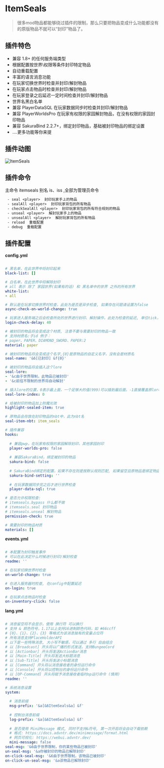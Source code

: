 # ItemSeals

> 很多mod物品都能够绕过插件的限制，那么只要把物品变成什么功能都没有的原版物品不就可以“封印”物品了。

## 插件特色

* 兼容 1.8+ 的任何服务端类型
* 根据配置按世界\权限等条件封印特定物品
* 自动重载配置
* 丰富的语言消息功能
* 在玩家切换世界时检查并封印/解封物品
* 在玩家点击物品时检查并封印/解封物品
* 在玩家登录之后延迟一定时间检查并封印/解封物品
* 世界名黑白名单
* 兼容 PlayerDataSQL 在玩家数据同步时检查并封印/解封物品
* 兼容 PlayerWorldsPro 在玩家有权限的家园解封物品，在没有权限的家园封印物品
* 兼容 SakuraBind 2.2.7+，绑定封印物品，基础被封印物品的绑定设置
* ....更多功能等你来提

## 插件动图

![ItemSeals](https://github.com/Iseason2000/ItemSeals/assets/65019366/89254f23-d9cb-485c-bc98-fc7202967ba1)

## 插件命令

主命令 itemseals 别名 is、iss ,全部为管理员命令

~~~ tex
 - seal <player>  封印玩家手上的物品
 - sealAll <player>  封印玩家背包的所有物品
 - checkSealAll <player>  封印玩家背包的所有符合规则的物品
 - unseal <player>  解封玩家手上的物品
 - unsealAll <player>  解封玩家背包的所有物品
 - reload  重载配置
 - debug  重载配置
~~~

## 插件配置

**config.yml**

~~~ yaml

# 黑名单，在此世界中将封印起来
black-list: []

# 白名单，在此世界中将解除封印
# all 表示 除了 家园世界(如果有的话) 和 黑名单中的世界 之外的所有世界
white-list:
- all

# 默认是在玩家切换世界时检查，此处为是否是异步检查, 如果存在问题请设置为false
async-check-on-world-change: true

# 玩家进入服务端之后会检查所处的世界进行封印、解封操作，此处为检查的延迟, 单位tick，-1不检查
login-check-delay: 40

# 被封印的物品将会变成这个材质, 注意不要与需要封印的物品一致
# 支持材质名:子id 例子：
# paper、PAPER、DIAMOND_SWORD、PAPER:2
material: paper

# 被封印的物品将会变成这个名字,{0}是原物品的自定义名字，没有会是材质名
seal-name: '&6[已封印] &f{0}'

# 被封印的物品将会插入这个lore
seal-lore:
- '&c由于世界限制，此物品已被封印'
- '&c前往不限制的世界将自动解封'

# 插入lore的位置，0表示最上面，一个足够大的值(999)可以插到最后面，-1直接覆盖原lore
seal-lore-index: 0

# 给被封印的物品加上附魔光效
highlight-sealed-item: true

# 原物品会存放在封印物品的nbt中，此为nbt名
seal-item-nbt: item_seals

# 插件兼容
hooks:
  
  # 兼容pwp，在玩家有权限的家园解除封印，其他家园封印
  player-worlds-pro: false
  
  # 兼容SakuraBind，绑定被封印的物品
  sakura-bind: false
  
  # SakuraBind绑定的配置，如果不存在则是按默认规则匹配, 如果留空且原物品是绑定物品可以继承它的配置
  sakura-bind-setting: ''
  
  # 在玩家数据同步完之后才进行世界检查
  player-data-sql: true

# 是否允许权限检查:
# itemseals.bypass 什么都不做
# itemseals.seal 封印物品
# itemseals.unseal 解封物品
permission-check: true

# 需要封印的物品材质
materials: []

~~~

**events.yml**

~~~ yaml

# 本配置为封印触发事件
# 可以在此决定什么时候进行封印/解封检查
readme: ''

# 在玩家切换世界时检查
on-world-change: true

# 在进入服务器时检查, 在config中配置延迟
on-login: true

# 在玩家点击物品时检查
on-inventory-click: false

~~~

**lang.yml**

~~~ yaml

# 消息留空将不会显示，使用 换行符 可以换行
# 支持 & 颜色符号，1.17以上支持16进制颜色代码，如 #66ccff
# {0}、{1}、{2}、{3} 等格式为该消息独有的变量占位符
# 所有消息支持PlaceHolderAPI
# 以下是一些特殊消息, 大小写不敏感，可以通过 多行 自由组合
# 以 [Broadcast] 开头将以广播的形式发送，支持BungeeCord
# 以 [Actionbar] 开头将发送ActionBar消息
# 以 [Main-Title] 开头将发送大标题消息
# 以 [Sub-Title] 开头将发送小标题消息
# 以 [Command] 开头将以消息接收者的身份运行命令
# 以 [Console] 开头将以控制台的身份运行命令
# 以 [OP-Command] 开头将赋予消息接收者临时op运行命令 (慎用)
readme: ''

# 系统消息设置
system:
  
  # 消息前缀
  msg-prefix: '&a[&6ItemSeals&a] &f'
  
  # 控制台消息前缀
  log-prefix: '&a[&6ItemSeals&a] &f'
  
  # 是否使用 MiniMessage 模式, 同时不支持&符号, 第一次开启将会自动下载依赖
  # 格式: https://docs.advntr.dev/minimessage/format.html
  # 网页可视化: https://webui.advntr.dev/
  mini-message: false
seal-msg: '&6由于世界限制，你的某些物品已被封印'
un-seal-msg: '&a你被封印的物品已解除封印'
on-click-seal-msg: '&6由于世界限制，该物品已被封印'
on-click-un-seal-msg: '&a该物品已解除封印'

~~~

